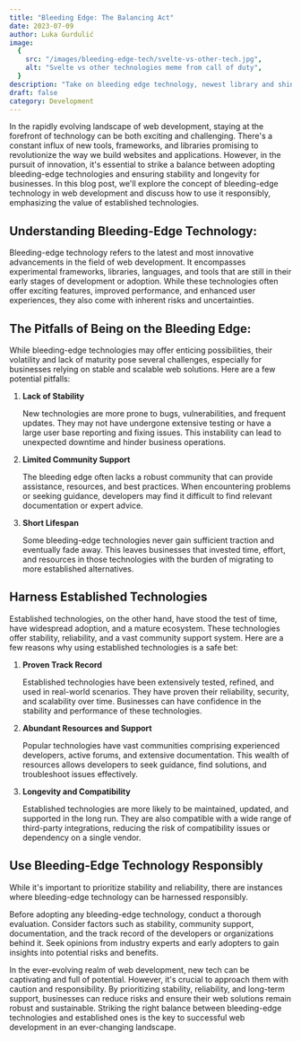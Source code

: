 ```yaml
---
title: "Bleeding Edge: The Balancing Act"
date: 2023-07-09
author: Luka Gurdulić
image:
  {
    src: "/images/bleeding-edge-tech/svelte-vs-other-tech.jpg",
    alt: "Svelte vs other technologies meme from call of duty",
  }
description: "Take on bleeding edge technology, newest library and shiniest frameworks"
draft: false
category: Development
---
```


In the rapidly evolving landscape of web development, staying at the forefront of technology can be both exciting and challenging. There's a constant influx of new tools, frameworks, and libraries promising to revolutionize the way we build websites and applications. However, in the pursuit of innovation, it's essential to strike a balance between adopting bleeding-edge technologies and ensuring stability and longevity for businesses. In this blog post, we'll explore the concept of bleeding-edge technology in web development and discuss how to use it responsibly, emphasizing the value of established technologies.

## Understanding Bleeding-Edge Technology:

Bleeding-edge technology refers to the latest and most innovative advancements in the field of web development. It encompasses experimental frameworks, libraries, languages, and tools that are still in their early stages of development or adoption. While these technologies often offer exciting features, improved performance, and enhanced user experiences, they also come with inherent risks and uncertainties.

## The Pitfalls of Being on the Bleeding Edge:

While bleeding-edge technologies may offer enticing possibilities, their volatility and lack of maturity pose several challenges, especially for businesses relying on stable and scalable web solutions. Here are a few potential pitfalls:

1. **Lack of Stability**

   New technologies are more prone to bugs, vulnerabilities, and frequent updates. They may not have undergone extensive testing or have a large user base reporting and fixing issues. This instability can lead to unexpected downtime and hinder business operations.

2. **Limited Community Support**

   The bleeding edge often lacks a robust community that can provide assistance, resources, and best practices. When encountering problems or seeking guidance, developers may find it difficult to find relevant documentation or expert advice.

3. **Short Lifespan**

   Some bleeding-edge technologies never gain sufficient traction and eventually fade away. This leaves businesses that invested time, effort, and resources in those technologies with the burden of migrating to more established alternatives.

## Harness Established Technologies

Established technologies, on the other hand, have stood the test of time, have widespread adoption, and a mature ecosystem. These technologies offer stability, reliability, and a vast community support system. Here are a few reasons why using established technologies is a safe bet:

1. **Proven Track Record**

   Established technologies have been extensively tested, refined, and used in real-world scenarios. They have proven their reliability, security, and scalability over time. Businesses can have confidence in the stability and performance of these technologies.

2. **Abundant Resources and Support**

   Popular technologies have vast communities comprising experienced developers, active forums, and extensive documentation. This wealth of resources allows developers to seek guidance, find solutions, and troubleshoot issues effectively.

3. **Longevity and Compatibility**

   Established technologies are more likely to be maintained, updated, and supported in the long run. They are also compatible with a wide range of third-party integrations, reducing the risk of compatibility issues or dependency on a single vendor.

## Use Bleeding-Edge Technology Responsibly

While it's important to prioritize stability and reliability, there are instances where bleeding-edge technology can be harnessed responsibly.

Before adopting any bleeding-edge technology, conduct a thorough evaluation. Consider factors such as stability, community support, documentation, and the track record of the developers or organizations behind it. Seek opinions from industry experts and early adopters to gain insights into potential risks and benefits.

In the ever-evolving realm of web development, new tech can be captivating and full of potential. However, it's crucial to approach them with caution and responsibility. By prioritizing stability, reliability, and long-term support, businesses can reduce risks and ensure their web solutions remain robust and sustainable. Striking the right balance between bleeding-edge technologies and established ones is the key to successful web development in an ever-changing landscape.

